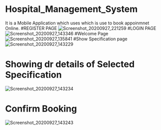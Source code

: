 # Hospital_Management_System
It is a Mobile Application which uses which is use to book appoinmnet Online.
#REGISTER PAGE
![Screenshot_20200927_221259](https://user-images.githubusercontent.com/56790330/94370635-c6b73f00-010e-11eb-97a8-f3ac7f0db387.jpg)
#LOGIN PAGE
![Screenshot_20200927_143346](https://user-images.githubusercontent.com/56790330/94370641-ccad2000-010e-11eb-8a0e-80b2fbba7627.jpg)
#Welcome Page
![Screenshot_20200927_135841](https://user-images.githubusercontent.com/56790330/94370651-d59df180-010e-11eb-8c69-c5f3605b0706.jpg)
#Show Specification page
![Screenshot_20200927_143229](https://user-images.githubusercontent.com/56790330/94370681-fc5c2800-010e-11eb-954e-5acbf74de7e1.jpg)
# Showing dr details of Selected Specification
![Screenshot_20200927_143234](https://user-images.githubusercontent.com/56790330/94370691-03833600-010f-11eb-8269-66cbe37a0991.jpg)
# Confirm Booking
![Screenshot_20200927_143243](https://user-images.githubusercontent.com/56790330/94370693-0847ea00-010f-11eb-8ac3-300d160f1490.jpg)
